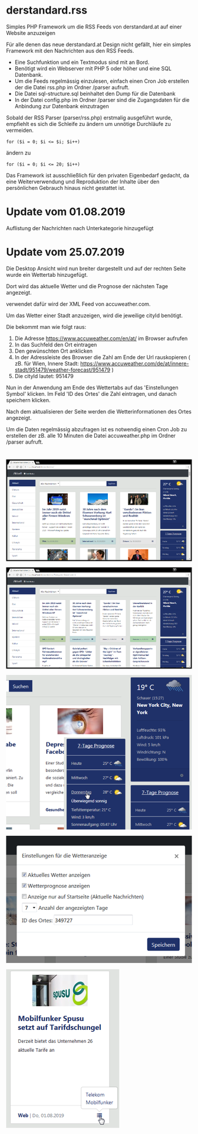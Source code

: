 # derstandard.rss
Simples PHP Framework um die RSS Feeds von derstandard.at auf einer Website anzuzeigen

Für alle denen das neue derstandard.at Design nicht gefällt, hier ein simples Framework mit den Nachrichten aus den RSS Feeds.
- Eine Suchfunktion und ein Textmodus sind mit an Bord.
- Benötigt wird ein Webserver mit PHP 5 oder höher und eine SQL Datenbank.
- Um die Feeds regelmässig einzulesen, einfach einen Cron Job erstellen der die Datei rss.php im Ordner /parser aufruft.
- Die Datei sql-structure.sql beinhaltet den Dump für die Datenbank
- In der Datei config.php im Ordner /parser sind die Zugangsdaten für die Anbindung zur Datenbank einzutragen

Sobald der RSS Parser (parser/rss.php) erstmalig ausgeführt wurde, empfiehlt es sich die Schleife zu ändern um unnötige Durchläufe zu vermeiden.

```
for ($i = 0; $i <= $i; $i++)
```
ändern zu

```
for ($i = 0; $i <= 20; $i++)
```


Das Framework ist ausschließlich für den privaten Eigenbedarf gedacht, da eine Weiterverwendung und Reproduktion der Inhalte über den persönlichen Gebrauch hinaus nicht gestattet ist.

# Update vom 01.08.2019

Auflistung der Nachrichten nach Unterkategorie hinzugefügt

# Update vom 25.07.2019

Die Desktop Ansicht wird nun breiter dargestellt und auf der rechten Seite wurde ein Wettertab hinzugefügt.

Dort wird das aktuelle Wetter und die Prognose der nächsten Tage angezeigt.

verwendet dafür wird der XML Feed von accuweather.com.

Um das Wetter einer Stadt anzuzeigen, wird die jeweilige cityId benötigt.

Die bekommt man wie folgt raus:

1. Die Adresse https://www.accuweather.com/en/at/ im Browser aufrufen
2. In das Suchfeld den Ort eintragen
3. Den gewünschten Ort anklicken
4. In der Adressleiste des Browser die Zahl am Ende der Url rauskopieren ( zB. für Wien, Innere Stadt: https://www.accuweather.com/de/at/innere-stadt/951479/weather-forecast/951479 )
5. Die cityId lautet: 951479

Nun in der Anwendung am Ende des Wettertabs auf das 'Einstellungen Symbol' klicken.
Im Feld 'ID des Ortes' die Zahl eintragen, und danach speichern klicken.

Nach dem aktualisieren der Seite werden die Wetterinformationen des Ortes angezeigt.

Um die Daten regelmässig abzufragen ist es notwendig einen Cron Job zu erstellen der zB. alle 10 Minuten die Datei accuweather.php im Ordner /parser aufruft.


#

![Screenshot](screenshot1.png)

![Screenshot](screenshot2.png)

![Screenshot](screenshot4.png)

![Screenshot](screenshot5.png)

![Screenshot](screenshot6.png)

